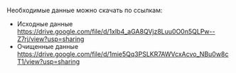 Необходимые данные можно скачать по ссылкам:
- Исходные данные https://drive.google.com/file/d/1xIb4_aGA8QVjz8Luu0O0n5QLPw--Z7rj/view?usp=sharing
- Очищенные данные https://drive.google.com/file/d/1mie5Qq3PSLKR7AWVcxAcvo_NBu0w8cT1/view?usp=sharing
